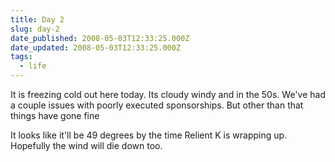 ```yaml
---
title: Day 2
slug: day-2
date_published: 2008-05-03T12:33:25.000Z
date_updated: 2008-05-03T12:33:25.000Z
tags:
  - life
---
```


It is freezing cold out here today. Its cloudy windy and in the 50s. We've had a couple issues with poorly executed sponsorships. But other than that things have gone fine

It looks like it'll be 49 degrees by the time Relient K is wrapping up. Hopefully the wind will die down too.
